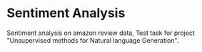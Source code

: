 # Sentiment Analysis

Sentiment analysis on amazon review data,
Test task for project "Unsupervised methods for Natural language Generation".